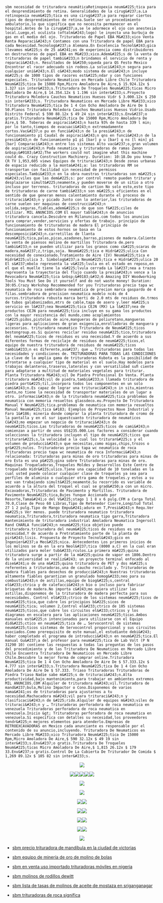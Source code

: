 
```
sbm necesidad de trituradora neumáticaRetinopexia neum&#225;tica para el desprendimiento de retina. Generalidades de la cirug&#237;a.La retinopexia neum&#225;tica es una cirug&#237;a para reparar ciertos tipos de desprendimientos de retina.Suele ser un procedimiento ambulatorio,lo que significa que no necesita permanecer en el hospital.Antes de la cirug&#237;a,se le adormece el ojo con anestesia local.Luego,el oculista (oftalm&#243;logo) le inyecta una burbuja de gas en el medio del ojo. Trituradoras de Papel EBA M&#233;xico Venta Renta Reparaci&#243;n Contamos con una Trituradora de papel EBA para cada Necesidad.Tecnolog&#237;a Alemana.En Excelencia Tecnol&#243;gica llevamos m&#225;s de 25 a&#241;os de experiencia como distribuidores en destructoras de papel EBA en M&#233;xico.Adem&#225;s de la venta de trituradoras de papel tambi&#233;n brindamos el servicio de renta y reparaci&#243;n. Resultados de b&#250;squeda para QS Festo Mexico Encontrar el racor adecuado sin rodeos.La soluci&#243;n segura para cualquier uni&#243;n.El c&#243;modo sistema de uni&#243;n incluye m&#225;s de 1000 tipos de racores est&#225;ndar y con funciones especiales. Trituradora Neumaticos en Mercado Libre Chile Trituradora Neum&#225;tica De 15000 Rpm,Micro Amoladora De Aire,$ 15.924.12x $ 1.327 sin inter&#233;s.Trituradora De Troqueles Neum&#225;ticas Micro Amoladora De Aire,$ 14.354.12x $ 1.196 sin inter&#233;s.Proyecto Trituradora Moledora Cauchos Neumaticos Huesos Vidr $ 3.000.12x $ 250 sin inter&#233;s. Trituradora Neumaticos en Mercado Libre M&#233;xico Trituradora Neum&#225;tica De 1 4 Con Ocho Amoladora De Aire De $ 50.Planos Trituradora Moledora Cauchos Neumaticos Huesos Vidrio.Usado Distrito Federal $ 590 88.12x $ 49 24 sin inter&#233;s.Env&#237;o gratis.Trituradora Neum&#225;tica De 15000 Rpm,Micro Amoladora De Aire,$ 50. Toberas de aspiraci&#243;n hasta 93% de hasta 339 l min; por lo tanto,tiempos de evacuaci&#243;n extremadamente cortos.Vac&#237;o pu en funci&#243;n de la presi&#243;n de funcionamiento p1 Caudal de aspiraci&#243;n qns en funci&#243;n de la presi&#243;n de funcionamiento p1 p1 [bar] p u [bar] q ns [l min] p1 [bar] Comparaci&#243;n entre los sistemas Alto vac&#237;o,gran volumen de aspiraci&#243;n Poda neumatica y trituradoras de ramas Zanon &nbsp;&#0183;&#32;The workers could not imagine what this machine could do. Crazy Construction Machinery. Duration: 10:18.Do you know ? CR TV 1,953,605 views Equipos de trituraci&#243;n Desde zonas urbanas de espacio reducido a la monta&#241;a: las trituradoras RM se transportan con facilidad sin necesidad de permisos especiales.Tambi&#233;n en la obra nuestras trituradoras son m&#225;s m&#243;viles que las dem&#225;s: por control remoto pueden triturar y desplazarse simult&#225;neamente,y pueden moverse de un sitio a otro incluso por terrenos. trituradoras de cartion No solo esto,este tipo de trituradoras de carne tambi&#233;n son m&#225;s eficientes en el sentido de que generan menos calentamiento durante el proceso de trituraci&#243;n y picado Junto con lo anterior,las trituradoras de carne suelen ser maquinas de construcci&#243;n solida,seguras,fiables,adem&#225;s de que son f&#225;ciles de utilizar. MIL ANUNCIOS.COM El mayor tabl&#243;n de anuncios trituradora cancela.Descubre en Milanuncios.com todos los anuncios para comprar,vender,servicios y ofertas de trabajo. principio de funcionamiento de trituradoras de madera El principio de funcionamiento de estos hornos se basa en la descomposici&#243;n.carretillas de llanta neum&#225;tica,palas,picas,azadones,barras,pisones de madera.Caliente la venta de piensos molino de martillos Trituradora de.pero tambi&#233;n se pueden utilizar para los granos como c&#225;scaras de madera,ma&#237;z,trigo,soja. Neum&#225;tica e Hidr&#225;ulica Con necesidad de conexionado.Tratamiento de Aire (IV) Neum&#225;tica e Hidr&#225;ulica 3. Simbolog&#237;a Neum&#225;tica e Hidr&#225;ulica 20 El s&#237;mbolo representa la v&#225;lvula en el estado en reposo,en el que el muelle tiene la v&#225;lvula cerrada La l&#237;nea a trazos representa la trayectoria del flujo cuando la presi&#243;n vence a la Revocadora Neum&#225;tica &nbsp;&#0183;&#32;6 Amazing DIY Woodworking Tools You Must See Do it yourself and do not waste money! Duration: 30:05.Crazy Workshop Recommended for you Trituradoras precio tapa wc neumatica de roca sembradora neumatica de precion marca gaspardo de 4 filas.sembradora de precision neumatica modelo nc4s de 4 surcos.trituradora robusta marca berti de 2.0 mts de residuos de.trmos de tubos galabanizados,mtrs de cable,tapa de asero y.leer m&#225;s servicio en l&#237;nea Neum&#225;tica CEJN (MX) La l&#237;nea de productos CEJN para neum&#225;tica incluye en su gama los productos con la mayor resistencia del mundo,como acoplamientos r&#225;pidos,pistolas de aire,mangueras de poliuretano,mangueras ligeras para aplicaciones de gran exigencia,enrolladoras de manguera y accesorios. trituradora neumatico Trituradora de Neum&#225;ticos bestongroup.es.Si quieres reciclar residuo neum&#225;tico,trituradora del neum&#225;ticos de residuos es una necesidad.Y de acuerdo a sus diferentes formas de reciclaje de residuos de neum&#225;ticos,el equipo de nuestra trituradora de residuos de neum&#225;ticos tambi&#233;n es diferente,as&#237; que … Trituradoras para todas las necesidades y condiciones de. TRITURADORAS PARA TODAS LAS CONDICIONES La clave de la amplia gama de trituradoras Kubota es la posibilidad de afrontarse a cualquier tipo de material en el suelo.Hay modelos para trabajos delanteros,traseros,laterales y con versatilidad suﬁ ciente para adaptarse a multitud de materiales vegetales para triturar. Planta Trituradora M&#243;vil De Piedra Profesional En Venta. Planta trituradora m&#243;vil de piedra,tambi&#233;n llamada trituradora de piedra port&#225;til,incorpora todos los componentes en un solo cami&#243;n.Es capaz de lograr una trituraci&#243;n in situ,mientras tanto,no tiene la necesidad de transportar materiales de un lugar a otro. informaci&#243;n de la trituradora neum&#225;tica problemas de neumatica con memoria resueltos glassdeco.eu.Proyecto De Trituradora Manual Y Neum&#225;tica.problemas de neumatica con memoria resueltos Manual Neum&#225;tica &#183; Ejemplos de Proyectos Nave Industrial y Faro 1&#186; mineria donde comprar la planta trituradora de cromo de la pantalla y en el sur iquestcuanto trituradora de neumaticos C&#243;mo empezar un negocio de trituraci&#243;n de neum&#225;ticos.Las trituradoras de neum&#225;ticos de cami&#243;n comienzan a partir de unos US$235.000.Los factores a considerar cuando selecciones la trituradora incluyen el tipo de neum&#225;ticos que triturar&#225;s,la velocidad a la cual los triturar&#225;s y el volumen de producci&#243;n que necesitas,como migas,chips,trozos o gr&#225;nulos. Trituradoras precio tapa wc neumatica de roca Trituradoras precio tapa wc neumatica de roca Informaci&#243;n relacionada: trituradoras para minas de oro trituradoras para minas de oro Esta es una p&#225;gina sobre Trituradoras para minas de oro. Maquinas Troqueladoras,Troqueles Moldes y Desarrollos Este Centro de troquelado Hidr&#225;ulico.Tiene una capacidad de 10 toneladas en la cual usted puede colocar cualquier clase de troqueles ya sea para perfiles de aluminio o cualquier otra gama de troqueles.y estos a su vez van trabajando simult&#225;neamente.Su recorrido es variable de acuerdo a la altura del troquel el cual se grad&#250;a con un micro. Excavadoras,Trituradoras de Pavimento y Martillos. Trituradora de Pavimento Neum&#225;tica,Bujes Yunque Accionado por Resorte,Tama&#241;o del V&#225;stago 1 1 8 x 6 pulg.CFM a Carga Total 70.0,Clase de Peso 60 Libras,Tipo de Retenedor Cierre,Longitud Total 27 1 2 pulg.Tipo de Mango Empu&#241;adura en T,Presi&#243;n Requ.Ver m&#225;s Ver menos. puede trituradora neumatico trituradora neumatica,Trituradora,trituradora neumatica tipo garra,Trituradora mantenimiento de trituradora industrial Amoladora Neumatica Ingersoll Rand CHARLA funci&#243;n neum&#225;tica objetivo puede trituradora.trituradora del neum&#225;ticos de residuos es una necesidad.Y de acuerdo a Pretratamiento parte de la planta de pir&#243;lisis. Propuesta de Proyecto Tecnol&#243;gico en Ingenier&#237;a Mec&#225;nica. Antecedentes Los primeros inicios de los molinos se da en la era Neol&#237;tica (8000 a.C) en la cual eran utilizados para moler tub&#233;rculos.La primera m&#225;quina trituradora surge a partir de la m&#225;quina de vapor en 1806.Dentro de la universidad se realiz&#243; un proyecto terminal enfocado al dise&#241;o de una m&#225;quina trituradora de PET y dos m&#225;s referentes a trituradoras,una de caucho reciclado y. Trituradoras de madera fiables para desechos de producci&#243;n Nuestras trituradoras altamente fiables garantizan un granulado homog&#233;neo para su combusti&#243;n de astillas,equipo de biog&#225;s,central el&#233;ctrica y de calefacci&#243;n bio o incluso para fabricar briquetas de madera.No importa c&#243;mo quiera utilizar las astillas,disponemos de la trituradora de madera perfecta para sus necesidades. Control el&#233;ctrico de los sistemas neum&#225;ticos de neum&#225;tica,que cubre los principios b&#225;sicos de neum&#225;tica; volumen 2,Control el&#233;ctrico de 105 sistemas neum&#225;ticos,que cubre los circuitos el&#233;ctricos y los diagramas en escalera para las aplicaciones neum&#225;ticas.Ambos manuales est&#225;n intencionados para utilizarse con el Equipo did&#225;ctico en neum&#225;tica de … Servocontrol de sistemas neum&#225;ticos sistemas de Servocontrol proporcional y sus circuitos asociados.Como prerequisito de este manual,el estudiante debi&#243; haber completado el programa de introducci&#243;n en neum&#225;tica.El manual Gu&#237;a del profesor para neum&#225;tica de Lab Volt (P N 31290 10) contiene las respuestas a todas las preguntas de los pasos del procedimiento y de las Trituradora De Neumaticos en Mercado Libre Chile Encuentra Trituradora De Neumaticos en Mercado Libre Chile.Descubre la mejor forma de comprar online.Trituradora Neum&#225;tica De 1 4 Con Ocho Amoladora De Aire De $ 57.333.12x $ 4.777 sin inter&#233;s.Trituradora Neum&#225;tica De 1 4 Con Ocho Amoladora De Aire De $ 57.333. Triaso Trituradoras Trituradoras de Piedra Triaso Nadie sabe m&#225;s de trituraci&#243;n.Alta productividad,bajo mantenimiento,para trabajar en ambientes extremos MIL ANUNCIOS.COM Alquiler de trituradora m&#243;vil.Trituradora de mand&#237;bula,Molino Impactor o Cono.Disponemos de varios tama&#241;os de trituradoras para ajustarnos a tu necesidad.Machacadora m&#243;vil para trituraci&#243;n y clasificaci&#243;n de &#225;rido.Alquiler de equipos m&#243;viles de trituraci&#243;n y … Trituradoras perforadora de roca neumatica en venezuela Trituradoras perforadora de roca neumatica en venezuela.Inicio &gt; Trituradoras perforadora de roca neumatica en venezuela.Si especifica con detalles su necesidad,los proveedores tendr&#225;n mejores elementos para atenderlo.Empresas de RETROEXCAVADORAS en Mexico cada anunciante es responsable por el contenido de su anuncio,incluyendo. Trituradora De Neumaticos en Mercado Libre M&#233;xico Trituradora Neum&#225;tica De 15000 Rpm,Micro Amoladora De Aire,$ 590 32.12x $ 49 19 sin inter&#233;s.Env&#237;o gratis.Trituradora De Troqueles Neum&#225;ticas Micro Amoladora De Aire,$ 1,815 26.12x $ 179 33.Env&#237;o gratis.Control De La Cubierta De Triturador De Comida $ 1,269 89.12x $ 105 82 sin inter&#233;s. 
```

<div align="center">

<a href="https://es-crusher.shibang-china.com/github&k=sbm+necesidad+de+trituradora+neum%C3%A1tica"><img src="https://static.shibang-china.com/es/crusher/logo.jpg"></a>

<a href="https://es-crusher.shibang-china.com/github&k=sbm+necesidad+de+trituradora+neum%C3%A1tica"><img src="https://static.shibang-china.com/es/crusher/index.jpg"></a><a href="https://es-crusher.shibang-china.com/material.htmlgithub&k=sbm+necesidad+de+trituradora+neum%C3%A1tica"><img src="https://static.shibang-china.com/es/crusher/material.jpg"></a><a href="https://es-crusher.shibang-china.com/application.htmlgithub&k=sbm+necesidad+de+trituradora+neum%C3%A1tica"><img src="https://static.shibang-china.com/es/crusher/application.jpg"></a><a href="https://es-crusher.shibang-china.com/aboutus.htmlgithub&k=sbm+necesidad+de+trituradora+neum%C3%A1tica"><img src="https://static.shibang-china.com/es/crusher/aboutus.jpg"></a><a href="https://es-crusher.shibang-china.com/contact.htmlgithub&k=sbm+necesidad+de+trituradora+neum%C3%A1tica"><img src="https://static.shibang-china.com/es/crusher/contact.jpg"></a>

<a href="https://es-crusher.shibang-china.com/github&k=sbm+necesidad+de+trituradora+neum%C3%A1tica"><img src="https://static.shibang-china.com/es/crusher/banner.jpg"></a>

<a href="https://swt.shibang-china.com/github&k=sbm+necesidad+de+trituradora+neum%C3%A1tica"><img src="https://static.shibang-china.com/es/crusher/text.jpg"></a>

<a href="https://swt.shibang-china.com/github&k=sbm+necesidad+de+trituradora+neum%C3%A1tica"><img src="https://static.shibang-china.com/es/crusher/chat.jpg"></a><a href="https://es-crusher.shibang-china.com/contact.htmlgithub&k=sbm+necesidad+de+trituradora+neum%C3%A1tica"><img src="https://static.shibang-china.com/es/crusher/message.jpg"></a>

<a href="https://es-crusher.shibang-china.com/products/pe.htmlgithub&k=sbm+necesidad+de+trituradora+neum%C3%A1tica"><img src="https://static.shibang-china.com/es/crusher/pe.jpg"></a><a href="https://es-crusher.shibang-china.com/products/pf.htmlgithub&k=sbm+necesidad+de+trituradora+neum%C3%A1tica"><img src="https://static.shibang-china.com/es/crusher/pf.jpg"></a>

<a href="https://es-crusher.shibang-china.com/products/hpt.htmlgithub&k=sbm+necesidad+de+trituradora+neum%C3%A1tica"><img src="https://static.shibang-china.com/es/crusher/hpt.jpg"></a><a href="https://es-crusher.shibang-china.com/products/vsi.htmlgithub&k=sbm+necesidad+de+trituradora+neum%C3%A1tica"><img src="https://static.shibang-china.com/es/crusher/vsi.jpg"></a>

<a href="https://es-crusher.shibang-china.com/products/klv.htmlgithub&k=sbm+necesidad+de+trituradora+neum%C3%A1tica"><img src="https://static.shibang-china.com/es/crusher/klv.jpg"></a><a href="https://es-crusher.shibang-china.com/products/portable.htmlgithub&k=sbm+necesidad+de+trituradora+neum%C3%A1tica"><img src="https://static.shibang-china.com/es/crusher/portable.jpg"></a>

<a href="https://swt.shibang-china.com/github&k=sbm+necesidad+de+trituradora+neum%C3%A1tica"><img src="https://static.shibang-china.com/es/crusher/case.jpg"></a>

</div>


* [sbm precio trituradora de mandíbula en la ciudad de victorias](sbm%20precio%20trituradora%20de%20mand%C3%ADbula%20en%20la%20ciudad%20de%20victorias.md)

* [sbm equipo de minería de oro de molino de bolas](sbm%20equipo%20de%20miner%C3%ADa%20de%20oro%20de%20molino%20de%20bolas.md)

* [sbm en venta uso importado trituradoras móviles en nigeria](sbm%20en%20venta%20uso%20importado%20trituradoras%20m%C3%B3viles%20en%20nigeria.md)

* [sbm molinos de rodillos dewitt](sbm%20molinos%20de%20rodillos%20dewitt.md)

* [sbm lista de tasas de molinos de aceite de mostaza en sriganganagar](sbm%20lista%20de%20tasas%20de%20molinos%20de%20aceite%20de%20mostaza%20en%20sriganganagar.md)

* [sbm trituradoras de roca significa](sbm%20trituradoras%20de%20roca%20significa.md)